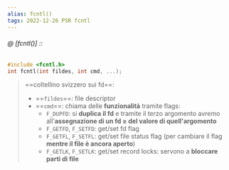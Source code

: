 ```yaml
---
alias: fcntl()
tags: 2022-12-26 PSR fcntl
---
```


###### @ [fcntl()] ::
```c
#include <fcntl.h>
int fcntl(int fildes, int cmd, ...);
```
> ==coltellino svizzero sui fd==:
> - ==`fildes`==: file descriptor
> - ==`cmd`==: chiama delle **funzionalità** tramite flags:
>	- `F_DUPFD`: si **duplica il fd** e tramite il terzo argomento avremo all'**assegnazione di un fd $\geq$ del valore di quell'argomento**
>	- `F_GETFD`, `F_SETFD`: get/set fd flag
>	- `F_GETFL`, `F_SETFL`: get/set file status flag (per cambiare il flag **mentre il file è ancora aperto**)
>	- `F_GETLK`, `F_SETLK`: get/set record locks: servono a **bloccare parti di file**